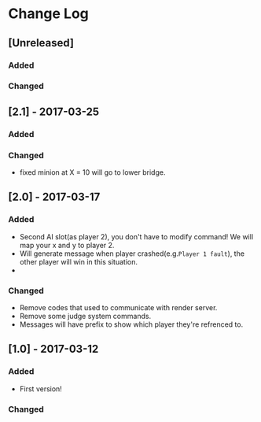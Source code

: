 # Change Log

## [Unreleased]
### Added

### Changed

## [2.1] - 2017-03-25
### Added

### Changed
- fixed minion at X = 10 will go to lower bridge.

## [2.0] - 2017-03-17
### Added
- Second AI slot(as player 2), you don't have to modify command! We will map your x and y to player 2.
- Will generate message when player crashed(e.g.`Player 1 fault`), the other player will win in this situation.
- 

### Changed
- Remove codes that used to communicate with render server.
- Remove some judge system commands.
- Messages will have prefix to show which player they're refrenced to.

## [1.0] - 2017-03-12
### Added
- First version!

### Changed
